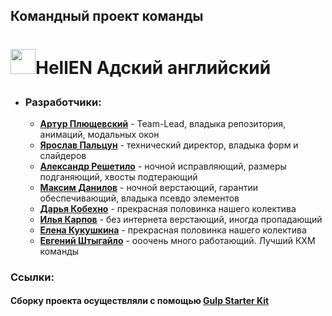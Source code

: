 ## Командный проект команды

# <p><img src="https://t3.ftcdn.net/jpg/02/84/46/60/240_F_284466038_lOHcM8pRGyigojkyV2M9CSQpimCTcqeD.jpg" width="40">HellEN Адский английский</p>

- ### Разработчики:
  - **[Артур Плющевский](https://github.com/massqeen)** - Team-Lead, владыка
    репозитория, анимаций, модальных окон
  - **[Ярослав Пальцун](https://github.com/yaarchee)** - технический директор,
    владыка форм и слайдеров
  - **[Александр Решетило](https://github.com/Areshetilo)** - ночной
    исправляющий, размеры подганяющий, хвосты подтерающий
  - **[Максим Данилов](https://github.com/MaxDanylov)** - ночной верстающий,
    гарантии обеспечивающий, владыка псевдо элементов
  - **[Дарья Кобехно]()** - прекрасная половинка нашего колектива
  - **[Илья Карпов](https://github.com/IlliaKarpoff)** - без интернета
    верстающий, иногда пропадающий
  - **[Елена Кукушкина](https://github.com/elena-2020-web)** - прекрасная
    половинка нашего колектива
  - **[Евгений Штыгайло](https://github.com/evgeshti)** - ооочень много
    работающий. Лучший КХМ команды

### Ссылки:

#### Сборку проекта осуществляли с помощью **[Gulp Starter Kit](https://github.com/luxplanjay/gulp-starter-kit)**
